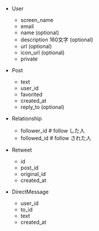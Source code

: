- User
  - screen_name
  - email
  - name (optional)
  - description 160文字 (optional)
  - url (optional)
  - icon_url (optional)
  - private

- Post
  - text
  - user_id
  - favorited
  - created_at
  - reply_to (optional)

- Relationship
  - follower_id     # follow した人
  - followed_id     # follow された人

- Retweet
  - id
  - post_id
  - original_id
  - created_at

- DirectMessage
  - user_id
  - to_id
  - text
  - created_at

